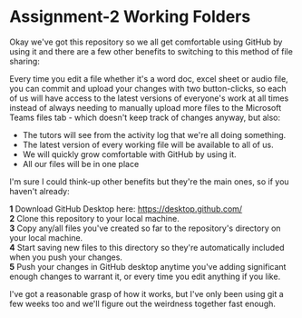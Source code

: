 # Assignment-2 Working Folders

Okay we've got this repository so we all get comfortable using GitHub by using it and there are a few other benefits to switching to this method of file sharing:

Every time you edit a file whether it's a word doc, excel sheet or audio file, you can commit and upload your changes with two button-clicks, so each of us will have access to the latest versions of everyone's work at all times instead of always needing to manually upload more files to the Microsoft Teams files tab - which doesn't keep track of changes anyway, but also:

- The tutors will see from the activity log that we're all doing something.
- The latest version of every working file will be available to all of us.
- We will quickly grow comfortable with GitHub by using it.
- All our files will be in one place

I'm sure I could think-up other benefits but they're the main ones, so if you haven't already:

<b>1</b> Download GitHub Desktop here: https://desktop.github.com/<br>
<b>2</b> Clone this repository to your local machine.<br>
<b>3</b> Copy any/all files you've created so far to the repository's directory on your local machine.<br>
<b>4</b> Start saving new files to this directory so they're automatically included when you push your changes.<br>
<b>5</b> Push your changes in GitHub desktop anytime you've adding significant enough changes to warrant it, or every time you edit anything if you like.<br>

I've got a reasonable grasp of how it works, but I've only been using git a few weeks too and we'll figure out the weirdness together fast enough.
